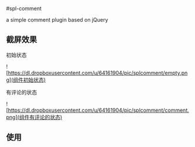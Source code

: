 #spl-comment

a simple comment plugin based on jQuery

## 截屏效果

初始状态

![https://dl.dropboxusercontent.com/u/64161904/pic/splcomment/empty.png](组件初始状态)

有评论的状态

![https://dl.dropboxusercontent.com/u/64161904/pic/splcomment/comment.png](组件有评论的状态)

## 使用




